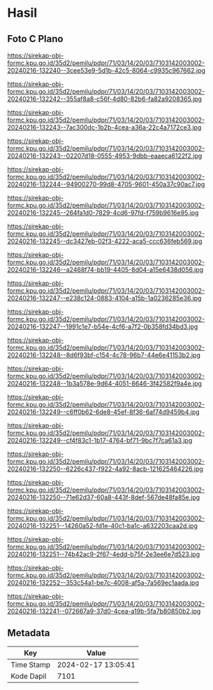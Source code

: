 # Hasil

## Foto C Plano

https://sirekap-obj-formc.kpu.go.id/35d2/pemilu/pdpr/71/03/14/20/03/7103142003002-20240216-132240--3cee53e9-5d1b-42c5-8064-c9935c967662.jpg

https://sirekap-obj-formc.kpu.go.id/35d2/pemilu/pdpr/71/03/14/20/03/7103142003002-20240216-132242--355af8a8-c56f-4d80-82b6-fa82a9208365.jpg

https://sirekap-obj-formc.kpu.go.id/35d2/pemilu/pdpr/71/03/14/20/03/7103142003002-20240216-132243--7ac300dc-1b2b-4cea-a36a-22c4a7172ce3.jpg

https://sirekap-obj-formc.kpu.go.id/35d2/pemilu/pdpr/71/03/14/20/03/7103142003002-20240216-132243--02207d18-0555-4953-9dbb-eaaeca6122f2.jpg

https://sirekap-obj-formc.kpu.go.id/35d2/pemilu/pdpr/71/03/14/20/03/7103142003002-20240216-132244--94900270-99d8-4705-9601-450a37c90ac7.jpg

https://sirekap-obj-formc.kpu.go.id/35d2/pemilu/pdpr/71/03/14/20/03/7103142003002-20240216-132245--264fa1d0-7829-4cd6-97fd-f759b9616e95.jpg

https://sirekap-obj-formc.kpu.go.id/35d2/pemilu/pdpr/71/03/14/20/03/7103142003002-20240216-132245--dc3427eb-02f3-4222-aca5-ccc636feb569.jpg

https://sirekap-obj-formc.kpu.go.id/35d2/pemilu/pdpr/71/03/14/20/03/7103142003002-20240216-132246--a2468f74-bb19-4405-8d04-a15e6438d056.jpg

https://sirekap-obj-formc.kpu.go.id/35d2/pemilu/pdpr/71/03/14/20/03/7103142003002-20240216-132247--e238c124-0883-4104-a15b-1a0236285e36.jpg

https://sirekap-obj-formc.kpu.go.id/35d2/pemilu/pdpr/71/03/14/20/03/7103142003002-20240216-132247--1991c1e7-b54e-4cf6-a7f2-0b358fd34bd3.jpg

https://sirekap-obj-formc.kpu.go.id/35d2/pemilu/pdpr/71/03/14/20/03/7103142003002-20240216-132248--8d6f93bf-c154-4c78-96b7-44e6e41153b2.jpg

https://sirekap-obj-formc.kpu.go.id/35d2/pemilu/pdpr/71/03/14/20/03/7103142003002-20240216-132248--1b3a578e-9d64-4051-8646-3f42582f9a4e.jpg

https://sirekap-obj-formc.kpu.go.id/35d2/pemilu/pdpr/71/03/14/20/03/7103142003002-20240216-132249--c6ff0b62-6de8-45ef-8f36-6af74d9459b4.jpg

https://sirekap-obj-formc.kpu.go.id/35d2/pemilu/pdpr/71/03/14/20/03/7103142003002-20240216-132249--cf4f83c1-1b17-4764-bf71-9bc7f7ca61a3.jpg

https://sirekap-obj-formc.kpu.go.id/35d2/pemilu/pdpr/71/03/14/20/03/7103142003002-20240216-132250--6226c437-f922-4a92-8acb-121625464226.jpg

https://sirekap-obj-formc.kpu.go.id/35d2/pemilu/pdpr/71/03/14/20/03/7103142003002-20240216-132250--71e62d37-60a8-443f-8def-567de48fa85e.jpg

https://sirekap-obj-formc.kpu.go.id/35d2/pemilu/pdpr/71/03/14/20/03/7103142003002-20240216-132251--14260a52-fd1e-40c1-ba1c-a632203caa2d.jpg

https://sirekap-obj-formc.kpu.go.id/35d2/pemilu/pdpr/71/03/14/20/03/7103142003002-20240216-132251--74b42ac9-2f67-4edd-b75f-2e3ee6e7d523.jpg

https://sirekap-obj-formc.kpu.go.id/35d2/pemilu/pdpr/71/03/14/20/03/7103142003002-20240216-132252--353c54a1-be7c-4008-af5a-7a569ec1aada.jpg

https://sirekap-obj-formc.kpu.go.id/35d2/pemilu/pdpr/71/03/14/20/03/7103142003002-20240216-132241--072667a9-37d0-4cea-a19b-5fa7b80850b2.jpg


## Metadata

| Key        | Value               |
| ---------- | ------------------- |
| Time Stamp | 2024-02-17 13:05:41 |
| Kode Dapil | 7101                |



